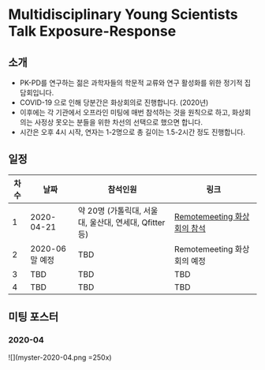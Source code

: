 # Multidisciplinary Young Scientists Talk Exposure-Response

## 소개

- PK-PD를 연구하는 젊은 과학자들의 학문적 교류와 연구 활성화를 위한 정기적 집담회입니다.
- COVID-19 으로 인해 당분간은 화상회의로 진행합니다. (2020년)
- 이후에는 각 기관에서 오프라인 미팅에 매번 참석하는 것을 원칙으로 하고, 화상회의는 사정상 못오는 분들을 위한 차선의 선택으로 했으면 합니다. 
- 시간은 오후 4시 시작, 연자는 1-2명으로 총 길이는 1.5-2시간 정도 진행합니다.

## 일정

|차수|날짜|참석인원|링크|
|---|---|---|---|
|1|2020-04-21|약 20명 (가톨릭대, 서울대, 울산대, 연세대, Qfitter 등)| [Remotemeeting 화상회의 참석](https://www.remotemeeting.com/reservation/share/2c908ad6715f883301719a6bdb2a6689) |
|2|2020-06말 예정|TBD|Remotemeeting 화상회의 예정|
|3|TBD|TBD|TBD|
|4|TBD|TBD|TBD|

## 미팅 포스터

### 2020-04

![](myster-2020-04.png =250x)

